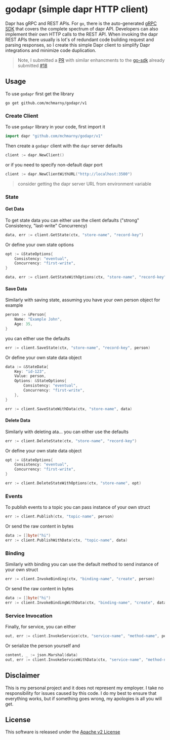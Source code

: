 # godapr (simple dapr HTTP client)

Dapr has gRPC and REST APIs. For `go`, there is the auto-generated [gRPC SDK](https://github.com/dapr/go-sdk) that covers the complete spectrum of dapr API. Developers can also implement their own HTTP calls to the REST API. When invoking the dapr REST APIs there usually is lot's of redundant code building request and parsing responses, so I create this simple Dapr client to simplify Dapr integrations and minimize code duplication.

> Note, I submitted a [PR](https://github.com/dapr/go-sdk/pull/18) with similar enhancments to the [go-sdk](https://github.com/dapr/go-sdk) already submitted [#18](https://github.com/dapr/go-sdk/pull/18)

## Usage

To use `godapr` first get the library

```shell
go get github.com/mchmarny/godapr/v1
```

### Create Client

To use `godapr` library in your code, first import it

```go
import dapr "github.com/mchmarny/godapr/v1"
```

Then create a `godapr` client with the `dapr` server defaults

```go
client := dapr.NewClient()
```

or if you need to specify non-default dapr port

```go
client := dapr.NewClientWithURL("http://localhost:3500")
```

> consider getting the dapr server URL from environment variable

### State

#### Get Data

To get state data you can either use the client defaults ("strong" Consistency, "last-write" Concurrency)

```go
data, err := client.GetState(ctx, "store-name", "record-key")
```

Or define your own state options

```go
opt := &StateOptions{
    Consistency: "eventual",
    Concurrency: "first-write",
}

data, err := client.GetStateWithOptions(ctx, "store-name", "record-key", opt)
```

#### Save Data

Similarly with saving state, assuming you have your own person object for example

```go
person := &Person{
    Name: "Example John",
    Age: 35,
}
```

you can either use the defaults

```go
err := client.SaveState(ctx, "store-name", "record-key", person)
```

Or define your own state data object

```go
data := &StateData{
    Key: "id-123",
    Value: person,
    Options: &StateOptions{
        Consistency: "eventual",
        Concurrency: "first-write",
    },
}

err := client.SaveStateWithData(ctx, "store-name", data)
```

#### Delete Data 


Similarly with deleting ata... you can either use the defaults


```go
err := client.DeleteState(ctx, "store-name", "record-key")
```

Or define your own state data object

```go
opt := &StateOptions{
    Consistency: "eventual",
    Concurrency: "first-write",
}

err := client.DeleteStateWithOptions(ctx, "store-name", opt)
```

### Events

To publish events to a topic you can pass instance of your own struct

```go
err := client.Publish(ctx, "topic-name", person)
```

Or send the raw content in bytes 

```go
data := []byte("hi")
err := client.PublishWithData(ctx, "topic-name", data)
```


### Binding

Similarly with binding you can use the default method to send instance of your own struct

```go
err := client.InvokeBinding(ctx, "binding-name", "create", person)
```

Or send the raw content in bytes 

```go
data := []byte("hi")
err := client.InvokeBindingWithData(ctx, "binding-name", "create", data)
```

### Service Invocation 

Finally, for service, you can either 

```go
out, err := client.InvokeService(ctx, "service-name", "method-name", person)
```

Or serialize the person yourself and 

```go
content, _ := json.Marshal(data)
out, err := client.InvokeServiceWithData(ctx, "service-name", "method-name", content)
```



## Disclaimer

This is my personal project and it does not represent my employer. I take no responsibility for issues caused by this code. I do my best to ensure that everything works, but if something goes wrong, my apologies is all you will get.

## License
This software is released under the [Apache v2 License](./LICENSE)
